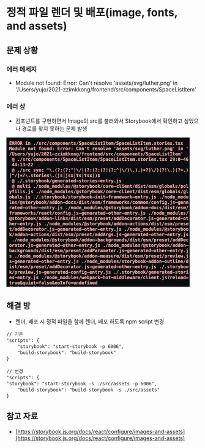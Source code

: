 # 정적 파일 렌더 및 배포\(image, fonts, and assets\)

## 문제 상황

### 에러 메세지 

* Module not found: Error: Can't resolve 'assets/svg/luther.png' in '/Users/yujo/2021-zzimkkong/frontend/src/components/SpaceListItem'

### 에러 상

* 컴포넌트를 구현하면서 Image의 src를 불러와서 Storybook에서 확인하고 싶었으나 경로를 찾지 못하는 문제 발생

![Error Message](../../.gitbook/assets/image%20%281%29.png)

## 해결 방

* 렌더, 배포 시 정적 파일을 함께 렌더, 배포 하도록 npm script 변경

```text
// 기존
"scripts": {
    "storybook": "start-storybook -p 6006",
    "build-storybook": "build-storybook"
}

// 변경
"scripts": {
"storybook": "start-storybook -s ./src/assets -p 6006",
    "build-storybook": "build-storybook -s ./src/assets"
}

```

## 참고 자료

* [https://storybook.js.org/docs/react/configure/images-and-assets](https://storybook.js.org/docs/react/configure/images-and-assets)



